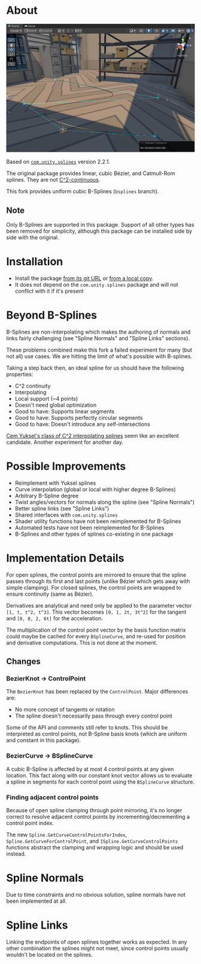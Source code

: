 # About
![](screenshot.png)

Based on [`com.unity.splines`](https://docs.unity3d.com/Packages/com.unity.splines@2.2/manual/index.html) version 2.2.1.

The original package provides linear, cubic Bézier, and Catmull-Rom splines. They are not [C^2-continuous](https://www.youtube.com/watch?v=jvPPXbo87ds).

This fork provides uniform cubic B-Splines (`bsplines` branch).

## Note
Only B-Splines are supported in this package. Support of all other types has been removed for simplicity, although this package can be installed side by side with the original.

# Installation
* Install the package [from its git URL](https://docs.unity3d.com/Manual/upm-ui-giturl.html) or [from a local copy](https://docs.unity3d.com/Manual/upm-ui-local.html).
* It does not depend on the `com.unity.splines` package and will not conflict with it if it's present

# Beyond B-Splines
B-Splines are non-interpolating which makes the authoring of normals and links fairly challenging (see "Spline Normals" and "Spline Links" sections).

These problems combined make this fork a failed experiment for many (but not all) use cases. We are hitting the limit of what's possible with B-splines.

Taking a step back then, an ideal spline for us should have the following properties:

* C^2 continuity
* Interpolating
* Local support (~4 points)
* Doesn't need global optimization
* Good to have: Supports linear segments
* Good to have: Supports perfectly circular segments
* Good to have: Doesn't introduce any self-intersections

[Cem Yuksel's class of C^2 interpolating splines](http://www.cemyuksel.com/research/interpolating_splines/a_class_of_c2_interpolating_splines.pdf) seem like an excellent candidate. Another experiment for another day.

# Possible Improvements
* Reimplement with Yuksel splines
* Curve interpolation (global or local with higher degree B-Splines)
* Arbitrary B-Spline degree
* Twist angles/vectors for normals along the spline (see "Spline Normals")
* Better spline links (see "Spline Links")
* Shared interfaces with `com.unity.splines`
* Shader utility functions have not been reimplemented for B-Splines
* Automated tests have not been reimplemented for B-Splines
* B-Splines and other types of splines co-existing in one package

# Implementation Details
For open splines, the control points are mirrored to ensure that the spline passes through its first and last points (unlike Bézier which gets away with simple clamping). For closed splines, the control points are wrapped to ensure continuity (same as Bézier).

Derivatives are analytical and need only be applied to the parameter vector `[1, t, t^2, t^3]`. This vector becomes `[0, 1, 2t, 3t^2]` for the tangent and `[0, 0, 2, 6t]` for the acceleration.

The multiplication of the control point vector by the basis function matrix could maybe be cached for every `BSplineCurve`, and  re-used for position and derivative computations. This is not done at the moment.

## Changes
### BezierKnot -> ControlPoint
The `BezierKnot` has been replaced by the `ControlPoint`. Major differences are:

* No more concept of tangents or rotation
* The spline doesn't necessarily pass through every control point

Some of the API and comments still refer to knots. This should be interpreted as control points, not B-Spline basis knots (which are uniform and constant in this package).

### BezierCurve -> BSplineCurve
A cubic B-Spline is affected by at most 4 control points at any given location. This fact along with our constant knot vector allows us to evaluate a spline in segments for each control point using the `BSplineCurve` structure.

### Finding adjacent control points
Because of open spline clamping through point mirroring, it's no longer correct to resolve adjacent control points by incrementing/decrementing a control point index.

The new `Spline.GetCurveControlPointsForIndex`, `Spline.GetCurveForControlPoint`, and `ISpline.GetCurveControlPoints` functions abstract the clamping and wrapping logic and should be used instead.

# Spline Normals
Due to time constraints and no obvious solution, spline normals have not been implemented at all.

# Spline Links
Linking the endpoints of open splines together works as expected. In any other combination the splines might not meet, since control points usually wouldn't be located on the splines.
